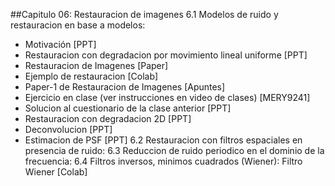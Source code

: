 ##Capitulo 06: Restauracion de imagenes
6.1 Modelos de ruido y restauracion en base a modelos:

* Motivación [PPT]
* Restauracion con degradacion por movimiento lineal uniforme [PPT]
* Restauracion de Imagenes [Paper]
* Ejemplo de restauracion [Colab]
* Paper-1 de Restauracion de Imagenes [Apuntes]
* Ejercicio en clase (ver instrucciones en video de clases) [MERY9241]
* Solucion al cuestionario de la clase anterior [PPT]
* Restauracion con degradacion 2D [PPT]
* Deconvolucion [PPT]
* Estimacion de PSF [PPT]
6.2 Restauracion con filtros espaciales en presencia de ruido:
6.3 Reduccion de ruido periodico en el dominio de la frecuencia:
6.4 Filtros inversos, minimos cuadrados (Wiener):
Filtro Wiener [Colab]
